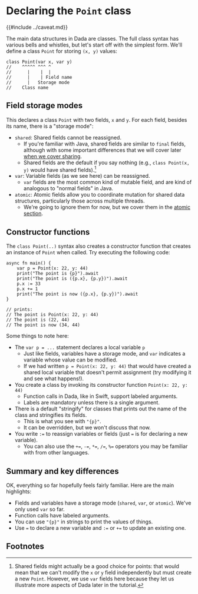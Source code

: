 # Declaring the `Point` class

{{#include ../caveat.md}}

The main data structures in Dada are classes. The full class syntax has various bells and whistles, but let's start off with the simplest form. We'll define a class `Point` for storing `(x, y)` values:

```
class Point(var x, var y)
//    ^^^^^ ^^^ ^
//      |    |  |
//      |    | Field name
//      |   Storage mode
//    Class name
```

## Field storage modes

This declares a class `Point` with two fields, `x` and `y`. For each field, besides its name, there is a "storage mode":

* `shared`: Shared fields cannot be reassigned.
    * If you're familiar with Java, shared fields are similar to `final` fields, although with some important differences that we will cover later [when we cover sharing](./share.md).
    * Shared fields are the default if you say nothing (e.g., `class Point(x, y)` would have shared fields).[^good]
* `var`: Variable fields (as we see here) can be reassigned.
    * `var` fields are the most common kind of mutable field, and are kind of analogous to "normal fields" in Java.
* `atomic`: Atomic fields allow you to coordinate mutation for shared data structures, particularly those across multiple threads. 
    * We're going to ignore them for now, but we cover them in the [atomic section](./atomic.md).

## Constructor functions

The `class Point(..)` syntax also creates a constructor function that creates an instance of `Point` when called. Try executing the following code:

```
async fn main() {
    var p = Point(x: 22, y: 44)
    print("The point is {p}").await
    print("The point is ({p.x}, {p.y})").await
    p.x := 33
    p.x += 1
    print("The point is now ({p.x}, {p.y})").await
}

// prints:
// The point is Point(x: 22, y: 44)
// The point is (22, 44)
// The point is now (34, 44)
```

Some things to note here:

* The `var p = ...` statement declares a local variable `p`
    * Just like fields, variables have a storage mode, and `var` indicates a variable whose value can be modified.
    * If we had written `p = Point(x: 22, y: 44)` that would have created a shared local variable that doesn't permit assignment (try modifying it and see what happens!).
* You create a class by invoking its constructor function `Point(x: 22, y: 44)`
    * Function calls in Dada, like in Swift, support labeled arguments.
    * Labels are mandatory unless there is a single argument.
* There is a default "stringify" for classes that prints out the name of the class and stringifies its fields.
    * This is what you see with `"{p}"`.
    * It can be overridden, but we won't discuss that now.
* You write `:=` to reassign variables or fields (just `=` is for declaring a new variable).
    * You can also use the `+=`, `-=`, `*=`, `/=`, `%=` operators you may be familiar with from other languages.

## Summary and key differences

OK, everything so far hopefully feels fairly familiar. Here are the main highlights:

* Fields and variables have a storage mode (`shared`, `var`, or `atomic`). We've only used `var` so far.
* Function calls have labeled arguments.
* You can use `"{p}"` in strings to print the values of things.
* Use `=` to declare a new variable and `:=` or `+=` to update an existing one.

## Footnotes

[^good]: Shared fields might actually be a good choice for points: that would mean that we can't modify the `x` or `y` field independently but must create a new `Point`. However, we use `var` fields here because they let us illustrate more aspects of Dada later in the tutorial.
